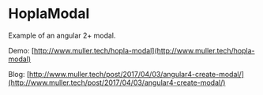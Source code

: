 # HoplaModal

Example of an angular 2+ modal.

Demo: [http://www.muller.tech/hopla-modal](http://www.muller.tech/hopla-modal)

Blog:  [http://www.muller.tech/post/2017/04/03/angular4-create-modal/](http://www.muller.tech/post/2017/04/03/angular4-create-modal/)
